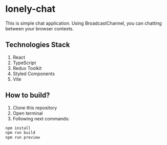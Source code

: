 # lonely-chat
This is simple chat application. Using BroadcastChannel, you can chatting between your browser contexts.

## Technologies Stack
1. React
2. TypeScript
3. Redux Toolkit
4. Styled Components
5. Vite

## How to build?
1. Clone this repository
2. Open terminal
3. Following next commands:
```powershell
npm install
npm run build
npm run preview
```
